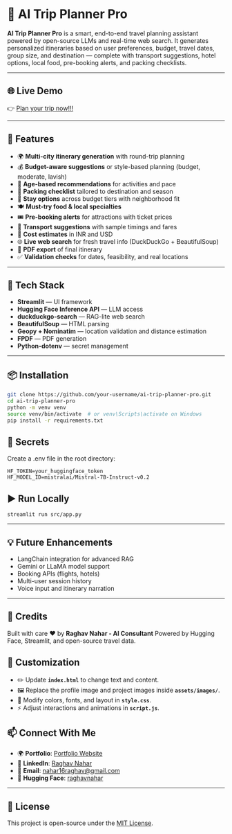 # 🧭 AI Trip Planner Pro

**AI Trip Planner Pro** is a smart, end-to-end travel planning assistant powered by open-source LLMs and real-time web search. It generates personalized itineraries based on user preferences, budget, travel dates, group size, and destination — complete with transport suggestions, hotel options, local food, pre-booking alerts, and packing checklists.

---

## 🌐 Live Demo  
👉 [Plan your trip now!!!](https://huggingface.co/spaces/raghavnahar/ai-trip-planner-pro)  

---

## 🚀 Features

- 🌍 **Multi-city itinerary generation** with round-trip planning
- 💰 **Budget-aware suggestions** or style-based planning (budget, moderate, lavish)
- 🧓 **Age-based recommendations** for activities and pace
- 🧳 **Packing checklist** tailored to destination and season
- 🏨 **Stay options** across budget tiers with neighborhood fit
- 🍽️ **Must-try food & local specialties**
- 🎟️ **Pre-booking alerts** for attractions with ticket prices
- 🚆 **Transport suggestions** with sample timings and fares
- 💱 **Cost estimates** in INR and USD
- 🌐 **Live web search** for fresh travel info (DuckDuckGo + BeautifulSoup)
- 📄 **PDF export** of final itinerary
- ✅ **Validation checks** for dates, feasibility, and real locations

---

## 🧠 Tech Stack

- **Streamlit** — UI framework
- **Hugging Face Inference API** — LLM access 
- **duckduckgo-search** — RAG-lite web search
- **BeautifulSoup** — HTML parsing
- **Geopy + Nominatim** — location validation and distance estimation
- **FPDF** — PDF generation
- **Python-dotenv** — secret management

---

## 📦 Installation

```bash
git clone https://github.com/your-username/ai-trip-planner-pro.git
cd ai-trip-planner-pro
python -m venv venv
source venv/bin/activate  # or venv\Scripts\activate on Windows
pip install -r requirements.txt
```

## 🔐 Secrets
Create a .env file in the root directory:
```
HF_TOKEN=your_huggingface_token
HF_MODEL_ID=mistralai/Mistral-7B-Instruct-v0.2
```

## ▶️ Run Locally
```
streamlit run src/app.py
```

---

## 💡 Future Enhancements
- LangChain integration for advanced RAG
- Gemini or LLaMA model support
- Booking APIs (flights, hotels)
- Multi-user session history
- Voice input and itinerary narration

---

## 🙌 Credits
Built with care ❤️ by **Raghav Nahar - AI Consultant**
Powered by Hugging Face, Streamlit, and open-source travel data.
## 📌 Customization  

- ✏️ Update **`index.html`** to change text and content.  
- 🖼️ Replace the profile image and project images inside **`assets/images/`**.  
- 🎨 Modify colors, fonts, and layout in **`style.css`**.  
- ⚡ Adjust interactions and animations in **`script.js`**.  

## 📫 Connect With Me  

- 🌍 **Portfolio**: [Portfolio Website](https://raghavnahar.github.io/portfolio-website/)  
- 💼 **LinkedIn**: [Raghav Nahar](https://www.linkedin.com/in/raghav-nahar-4b7475150/)  
- 📧 **Email**: [nahar16raghav@gmail.com](mailto:nahar16raghav@gmail.com)
- 🤗 **Hugging Face**: [raghavnahar](https://huggingface.co/raghavnahar)

---

## 📄 License  

This project is open-source under the [MIT License](LICENSE).
